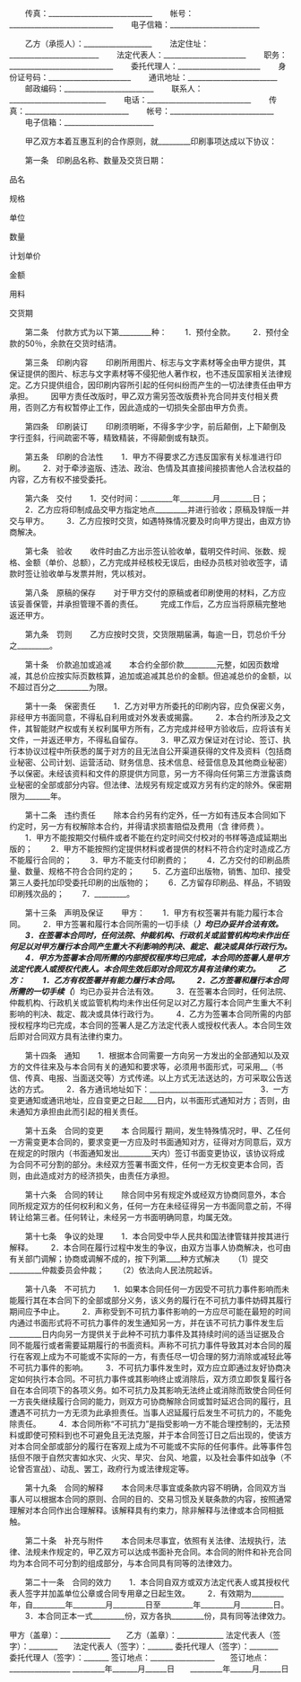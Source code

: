 
 


　　传真：_____________________________
　　帐号：_____________________________
　　电子信箱：_________________________


　　乙方（承揽人）：___________________
　　法定住址：_________________________
　　法定代表人：_______________________
　　职务：_____________________________
　　委托代理人：_______________________
　　身份证号码：_______________________
　　通讯地址：_________________________
　　邮政编码：_________________________
　　联系人：___________________________
　　电话：_____________________________
　　传真：_____________________________
　　帐号：_____________________________
　　电子信箱：_________________________


　　甲乙双方本着互惠互利的合作原则，就_________印刷事项达成以下协议：


　　第一条　印刷品名称、数量及交货日期：



 

  

   


品名





   


规格





   


单位





   


数量





   


计划单价





   


金额





   


用料





   


交货期





  

  

   



 




   



 




   



 




   



 




   



 




   



 




   



 




   



 




  

  

   



 




   



 




   



 




   



 




   



 




   



 




   



 




   



 




  

  

   



 




   



 




   



 




   



 




   



 




   



 




   



 




   



 




  

 





　　第二条　付款方式为以下第_________种：
　　1．预付全款。
　　2．预付全款的50％，余款在交货时结清。





　　第三条　印刷内容
　　印刷所用图片、标志与文字素材等全由甲方提供，其保证提供的图片、标志与文字素材等不侵犯他人著作权，也不违反国家相关法律规定。乙方只提供组合，因印刷内容所引起的任何纠纷而产生的一切法律责任由甲方承担。
　　因甲方责任改版时，甲乙双方需另签改版费补充合同并支付相关费用，否则乙方有权暂停止工作，因此造成的一切损失全部由甲方负责。


　　第四条　印刷装订
　　印刷须明晰，不得多字少字，前后颠倒，上下颠倒及字行歪斜，行间疏密不等，精致精装，不得颠倒或有缺页。


　　第五条　印刷的合法性
　　1．甲方不得要求乙方违反国家有关标准进行印刷。 
　　2．对于牵涉盗版、违法、政治、色情及其直接间接损害他人合法权益的内容，乙方有权不接受委托。


　　第六条　交付
　　1．交付时间：_________年_________月_________日；
　　2．乙方应将印制成品交甲方指定地点_________并进行验收；原稿及锌版一并交与甲方。
　　3．乙方应按时交货，如遇特殊情况要及时向甲方提出，由双方协商解决。


　　第七条　验收
　　收件时由乙方出示签认验收单，载明交件时间、张数、规格、金额（单价、总额），乙方完成并经核校无误后，由经办员核对验收签字，请款时签让验收单与发票并附，凭以核对。


　　第八条　原稿的保存
　　对于甲方交付的原稿或者印刷使用的材料，乙方应该妥善保管，并承担管理不善的责任。
　　完成工作后，乙方应当将原稿完整地返还甲方。


　　第九条　罚则
　　乙方应按时交货，交货限期届满，每逾一日，罚总价千分之_________。


　　第十条　价款追加或追减
　　本合约全部价款_________元整，如因页数增减，其总价应按实际页数核算，追加或追减其总价的金额。但追减总价的金额，以不超过百分之_________为限。


　　第十一条　保密责任
　　1．乙方对甲方所委托的印刷内容，应负保密义务，非经甲方书面同意，不得私自利用或对外发表或揭露。
　　2．本合约所涉及之文件，其智能财产权或有关权利属甲方所有，乙方完成并经甲方验收后，应将该有关文件，一并返还甲方，不得私自留存。
　　3．甲乙双方保证对在讨论、签订、执行本协议过程中所获悉的属于对方的且无法自公开渠道获得的文件及资料（包括商业秘密、公司计划、运营活动、财务信息、技术信息、经营信息及其他商业秘密）予以保密。未经该资料和文件的原提供方同意，另一方不得向任何第三方泄露该商业秘密的全部或部分内容。但法律、法规另有规定或双方另有约定的除外。保密期限为_______年。


　　第十二条　违约责任
　　除本合约另有约定外，任一方如有违反本合同如下约定时，另一方有权解除本合约，并得请求损害赔偿及费用（含
律师费
）。
　　1．甲方不能按期交付稿件或者不能在约定时间交付校对的书样等造成延期出版的；
　　2．甲方不能按照约定提供材料或者提供的材料不符合约定时造成乙方不能履行合同的；
　　3．甲方不能支付印刷费的；
　　4．乙方交付的印刷品质量、数量、规格不符合合同约定的；
　　5．乙方盗印出版物，销售、加印、接受第三人委托加印受委托印刷的出版物的；
　　6．乙方留存印刷品、样品，不销毁印刷残次品的；
　　7．_________。


　　第十三条　声明及保证
　　甲方：
　　1．甲方有权签署并有能力履行本合同。
　　2．甲方签署和履行本合同所需的一切手续（_________）均已办妥并合法有效。
　　3．在签署本合同时，任何法院、仲裁机构、行政机关或监管机构均未作出任何足以对甲方履行本合同产生重大不利影响的判决、裁定、裁决或具体行政行为。
　　4．甲方为签署本合同所需的内部授权程序均已完成，本合同的签署人是甲方法定代表人或授权代表人。本合同生效后即对合同双方具有法律约束力。
　　乙方：
　　1．乙方有权签署并有能力履行本合同。
　　2．乙方签署和履行本合同所需的一切手续（_________）均已办妥并合法有效。
　　3．在签署本合同时，任何法院、仲裁机构、行政机关或监管机构均未作出任何足以对乙方履行本合同产生重大不利影响的判决、裁定、裁决或具体行政行为。
　　4．乙方为签署本合同所需的内部授权程序均已完成，本合同的签署人是乙方法定代表人或授权代表人。本合同生效后即对合同双方具有法律约束力。


　　第十四条　通知
　　1．根据本合同需要一方向另一方发出的全部通知以及双方的文件往来及与本合同有关的通知和要求等，必须用书面形式，可采用__（书信、传真、电报、当面送交等）方式传递。以上方式无法送达的，方可采取公告送达的方式。
　　2．各方通讯地址如下：__________________________
　　3．一方变更通知或通讯地址，应自变更之日起____日内，以书面形式通知对方；否则，由未通知方承担由此而引起的相关责任。


　　第十五条　合同的变更
　　本
合同履行
期间，发生特殊情况时，甲、乙任何一方需变更本合同的，要求变更一方应及时书面通知对方，征得对方同意后，双方在规定的时限内（书面通知发出_________天内）签订书面变更协议，该协议将成为合同不可分割的部分。未经双方签署书面文件，任何一方无权变更本合同，否则，由此造成对方的经济损失，由责任方承担。


　　第十六条　合同的转让
　　除合同中另有规定外或经双方协商同意外，本合同所规定双方的任何权利和义务，任何一方在未经征得另一方书面同意之前，不得转让给第三者。任何转让，未经另一方书面明确同意，均属无效。


　　第十七条　争议的处理
　　1．本合同受中华人民共和国法律管辖并按其进行解释。
　　2．本合同在履行过程中发生的争议，由双方当事人协商解决，也可由有关部门调解；协商或调解不成的，按下列第____种方式解决
　　（1）提交_________仲裁委员会仲裁；
　　（2）依法向人民法院起诉。


　　第十八条　不可抗力
　　1．如果本合同任何一方因受不可抗力事件影响而未能履行其在本合同下的全部或部分义务，该义务的履行在不可抗力事件妨碍其履行期间应予中止。
　　2．声称受到不可抗力事件影响的一方应尽可能在最短的时间内通过书面形式将不可抗力事件的发生通知另一方，并在该不可抗力事件发生后_________日内向另一方提供关于此种不可抗力事件及其持续时间的适当证据及合同不能履行或者需要延期履行的书面资料。声称不可抗力事件导致其对本合同的履行在客观上成为不可能或不实际的一方，有责任尽一切合理的努力消除或减轻此等不可抗力事件的影响。
　　3．不可抗力事件发生时，双方应立即通过友好协商决定如何执行本合同。不可抗力事件或其影响终止或消除后，双方须立即恢复履行各自在本合同项下的各项义务。如不可抗力及其影响无法终止或消除而致使合同任何一方丧失继续履行合同的能力，则双方可协商解除合同或暂时延迟合同的履行，且遭遇不可抗力一方无须为此承担责任。当事人迟延履行后发生不可抗力的，不能免除责任。
　　4．本合同所称“不可抗力”是指受影响一方不能合理控制的，无法预料或即使可预料到也不可避免且无法克服，并于本合同签订日之后出现的，使该方对本合同全部或部分的履行在客观上成为不可能或不实际的任何事件。此等事件包括但不限于自然灾害如水灾、火灾、旱灾、台风、地震，以及社会事件如战争（不论曾否宣战）、动乱、罢工，政府行为或法律规定等。


　　第十九条　合同的解释
　　本合同未尽事宜或条款内容不明确，合同双方当事人可以根据本合同的原则、合同的目的、交易习惯及关联条款的内容，按照通常理解对本合同作出合理解释。该解释具有约束力，除非解释与法律或本合同相抵触。


　　第二十条　补充与附件
　　本合同未尽事宜，依照有关法律、法规执行，法律、法规未作规定的，甲乙双方可以达成书面补充合同。本合同的附件和补充合同均为本合同不可分割的组成部分，与本合同具有同等的法律效力。


　　第二十一条　合同的效力
　　1．本合同自双方或双方法定代表人或其授权代表人签字并加盖单位公章或合同专用章之日起生效。
　　2．有效期为_________年，自_________年_________月_________日至_________年_________月_________日。
　　3．本合同正本一式_________份，双方各执_________份，具有同等法律效力。


 



甲方（盖章）：______________　　乙方（盖章）：_____________
法定代表人（签字）：________　　法定代表人（签字）：_______
委托代理人（签字）：________　　委托代理人（签字）：_______
签订地点：__________________　　签订地点：_________________
_________年_______月______日　　_________年______月______日
 


 

 
 
 
 
 
  


  
 

  


  


  
 
 
 
 

